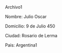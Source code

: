 Archivo1

Nombre: Julio Oscar

Domicilio: 9 de Julio 450

Ciudad: Rosario de Lerma

Pais: Argentina1